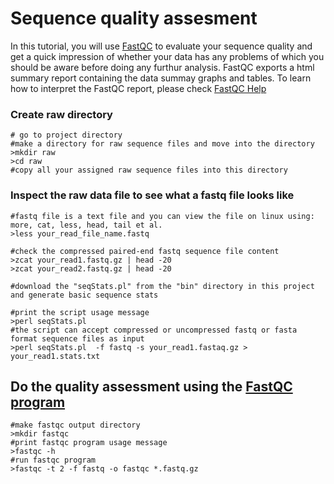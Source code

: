 # Sequence quality assesment
In this tutorial, you will use [FastQC](https://www.bioinformatics.babraham.ac.uk/projects/fastqc/) to evaluate your sequence quality and get a quick impression of whether your data has any problems of which you should be aware before doing any furthur analysis. FastQC exports a html summary report containing the data summay graphs and tables. To learn how to interpret the FastQC report, please check  [FastQC Help](http://www.bioinformatics.babraham.ac.uk/projects/fastqc/Help/)


### Create raw directory
```
# go to project directory
#make a directory for raw sequence files and move into the directory
>mkdir raw
>cd raw
#copy all your assigned raw sequence files into this directory
```
### Inspect the raw data file to see what a fastq file looks like
```
#fastq file is a text file and you can view the file on linux using: more, cat, less, head, tail et al.
>less your_read_file_name.fastq

#check the compressed paired-end fastq sequence file content  
>zcat your_read1.fastq.gz | head -20
>zcat your_read2.fastq.gz | head -20

#download the "seqStats.pl" from the "bin" directory in this project and generate basic sequence stats

#print the script usage message
>perl seqStats.pl
#the script can accept compressed or uncompressed fastq or fasta format sequence files as input 
>perl seqStats.pl  -f fastq -s your_read1.fastaq.gz > your_read1.stats.txt
```
## Do the quality assessment using the [FastQC program](https://www.bioinformatics.babraham.ac.uk/projects/fastqc/)
```
#make fastqc output directory
>mkdir fastqc
#print fastqc program usage message
>fastqc -h
#run fastqc program
>fastqc -t 2 -f fastq -o fastqc *.fastq.gz
```

